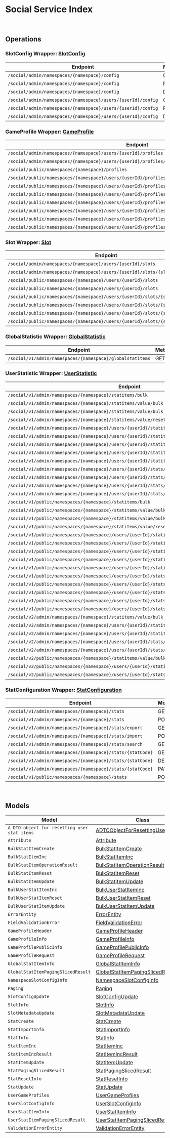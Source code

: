 # Social Service Index

&nbsp;  

## Operations

### SlotConfig Wrapper:  [SlotConfig](../src/main/java/net/accelbyte/sdk/api/social/wrappers/SlotConfig.java)
| Endpoint | Method | ID | Class | Example |
|---|---|---|---|---|
| `/social/admin/namespaces/{namespace}/config` | GET | GetNamespaceSlotConfig | [GetNamespaceSlotConfig](../src/main/java/net/accelbyte/sdk/api/social/operations/slot_config/GetNamespaceSlotConfig.java) | [GetNamespaceSlotConfig](../samples/cli/src/main/java/net/accelbyte/sdk/cli/api/social/slot_config/GetNamespaceSlotConfig.java) |
| `/social/admin/namespaces/{namespace}/config` | PUT | UpdateNamespaceSlotConfig | [UpdateNamespaceSlotConfig](../src/main/java/net/accelbyte/sdk/api/social/operations/slot_config/UpdateNamespaceSlotConfig.java) | [UpdateNamespaceSlotConfig](../samples/cli/src/main/java/net/accelbyte/sdk/cli/api/social/slot_config/UpdateNamespaceSlotConfig.java) |
| `/social/admin/namespaces/{namespace}/config` | DELETE | DeleteNamespaceSlotConfig | [DeleteNamespaceSlotConfig](../src/main/java/net/accelbyte/sdk/api/social/operations/slot_config/DeleteNamespaceSlotConfig.java) | [DeleteNamespaceSlotConfig](../samples/cli/src/main/java/net/accelbyte/sdk/cli/api/social/slot_config/DeleteNamespaceSlotConfig.java) |
| `/social/admin/namespaces/{namespace}/users/{userId}/config` | GET | GetUserSlotConfig | [GetUserSlotConfig](../src/main/java/net/accelbyte/sdk/api/social/operations/slot_config/GetUserSlotConfig.java) | [GetUserSlotConfig](../samples/cli/src/main/java/net/accelbyte/sdk/cli/api/social/slot_config/GetUserSlotConfig.java) |
| `/social/admin/namespaces/{namespace}/users/{userId}/config` | PUT | UpdateUserSlotConfig | [UpdateUserSlotConfig](../src/main/java/net/accelbyte/sdk/api/social/operations/slot_config/UpdateUserSlotConfig.java) | [UpdateUserSlotConfig](../samples/cli/src/main/java/net/accelbyte/sdk/cli/api/social/slot_config/UpdateUserSlotConfig.java) |
| `/social/admin/namespaces/{namespace}/users/{userId}/config` | DELETE | DeleteUserSlotConfig | [DeleteUserSlotConfig](../src/main/java/net/accelbyte/sdk/api/social/operations/slot_config/DeleteUserSlotConfig.java) | [DeleteUserSlotConfig](../samples/cli/src/main/java/net/accelbyte/sdk/cli/api/social/slot_config/DeleteUserSlotConfig.java) |

### GameProfile Wrapper:  [GameProfile](../src/main/java/net/accelbyte/sdk/api/social/wrappers/GameProfile.java)
| Endpoint | Method | ID | Class | Example |
|---|---|---|---|---|
| `/social/admin/namespaces/{namespace}/users/{userId}/profiles` | GET | GetUserProfiles | [GetUserProfiles](../src/main/java/net/accelbyte/sdk/api/social/operations/game_profile/GetUserProfiles.java) | [GetUserProfiles](../samples/cli/src/main/java/net/accelbyte/sdk/cli/api/social/game_profile/GetUserProfiles.java) |
| `/social/admin/namespaces/{namespace}/users/{userId}/profiles/{profileId}` | GET | GetProfile | [GetProfile](../src/main/java/net/accelbyte/sdk/api/social/operations/game_profile/GetProfile.java) | [GetProfile](../samples/cli/src/main/java/net/accelbyte/sdk/cli/api/social/game_profile/GetProfile.java) |
| `/social/public/namespaces/{namespace}/profiles` | GET | PublicGetUserGameProfiles | [PublicGetUserGameProfiles](../src/main/java/net/accelbyte/sdk/api/social/operations/game_profile/PublicGetUserGameProfiles.java) | [PublicGetUserGameProfiles](../samples/cli/src/main/java/net/accelbyte/sdk/cli/api/social/game_profile/PublicGetUserGameProfiles.java) |
| `/social/public/namespaces/{namespace}/users/{userId}/profiles` | GET | PublicGetUserProfiles | [PublicGetUserProfiles](../src/main/java/net/accelbyte/sdk/api/social/operations/game_profile/PublicGetUserProfiles.java) | [PublicGetUserProfiles](../samples/cli/src/main/java/net/accelbyte/sdk/cli/api/social/game_profile/PublicGetUserProfiles.java) |
| `/social/public/namespaces/{namespace}/users/{userId}/profiles` | POST | PublicCreateProfile | [PublicCreateProfile](../src/main/java/net/accelbyte/sdk/api/social/operations/game_profile/PublicCreateProfile.java) | [PublicCreateProfile](../samples/cli/src/main/java/net/accelbyte/sdk/cli/api/social/game_profile/PublicCreateProfile.java) |
| `/social/public/namespaces/{namespace}/users/{userId}/profiles/{profileId}` | GET | PublicGetProfile | [PublicGetProfile](../src/main/java/net/accelbyte/sdk/api/social/operations/game_profile/PublicGetProfile.java) | [PublicGetProfile](../samples/cli/src/main/java/net/accelbyte/sdk/cli/api/social/game_profile/PublicGetProfile.java) |
| `/social/public/namespaces/{namespace}/users/{userId}/profiles/{profileId}` | PUT | PublicUpdateProfile | [PublicUpdateProfile](../src/main/java/net/accelbyte/sdk/api/social/operations/game_profile/PublicUpdateProfile.java) | [PublicUpdateProfile](../samples/cli/src/main/java/net/accelbyte/sdk/cli/api/social/game_profile/PublicUpdateProfile.java) |
| `/social/public/namespaces/{namespace}/users/{userId}/profiles/{profileId}` | DELETE | PublicDeleteProfile | [PublicDeleteProfile](../src/main/java/net/accelbyte/sdk/api/social/operations/game_profile/PublicDeleteProfile.java) | [PublicDeleteProfile](../samples/cli/src/main/java/net/accelbyte/sdk/cli/api/social/game_profile/PublicDeleteProfile.java) |
| `/social/public/namespaces/{namespace}/users/{userId}/profiles/{profileId}/attributes/{attributeName}` | GET | PublicGetProfileAttribute | [PublicGetProfileAttribute](../src/main/java/net/accelbyte/sdk/api/social/operations/game_profile/PublicGetProfileAttribute.java) | [PublicGetProfileAttribute](../samples/cli/src/main/java/net/accelbyte/sdk/cli/api/social/game_profile/PublicGetProfileAttribute.java) |
| `/social/public/namespaces/{namespace}/users/{userId}/profiles/{profileId}/attributes/{attributeName}` | PUT | PublicUpdateAttribute | [PublicUpdateAttribute](../src/main/java/net/accelbyte/sdk/api/social/operations/game_profile/PublicUpdateAttribute.java) | [PublicUpdateAttribute](../samples/cli/src/main/java/net/accelbyte/sdk/cli/api/social/game_profile/PublicUpdateAttribute.java) |

### Slot Wrapper:  [Slot](../src/main/java/net/accelbyte/sdk/api/social/wrappers/Slot.java)
| Endpoint | Method | ID | Class | Example |
|---|---|---|---|---|
| `/social/admin/namespaces/{namespace}/users/{userId}/slots` | GET | GetUserNamespaceSlots | [GetUserNamespaceSlots](../src/main/java/net/accelbyte/sdk/api/social/operations/slot/GetUserNamespaceSlots.java) | [GetUserNamespaceSlots](../samples/cli/src/main/java/net/accelbyte/sdk/cli/api/social/slot/GetUserNamespaceSlots.java) |
| `/social/admin/namespaces/{namespace}/users/{userId}/slots/{slotId}` | GET | GetSlotData | [GetSlotData](../src/main/java/net/accelbyte/sdk/api/social/operations/slot/GetSlotData.java) | [GetSlotData](../samples/cli/src/main/java/net/accelbyte/sdk/cli/api/social/slot/GetSlotData.java) |
| `/social/public/namespaces/{namespace}/users/{userId}/slots` | GET | PublicGetUserNamespaceSlots | [PublicGetUserNamespaceSlots](../src/main/java/net/accelbyte/sdk/api/social/operations/slot/PublicGetUserNamespaceSlots.java) | [PublicGetUserNamespaceSlots](../samples/cli/src/main/java/net/accelbyte/sdk/cli/api/social/slot/PublicGetUserNamespaceSlots.java) |
| `/social/public/namespaces/{namespace}/users/{userId}/slots` | POST | PublicCreateUserNamespaceSlot | [PublicCreateUserNamespaceSlot](../src/main/java/net/accelbyte/sdk/api/social/operations/slot/PublicCreateUserNamespaceSlot.java) | [PublicCreateUserNamespaceSlot](../samples/cli/src/main/java/net/accelbyte/sdk/cli/api/social/slot/PublicCreateUserNamespaceSlot.java) |
| `/social/public/namespaces/{namespace}/users/{userId}/slots/{slotId}` | GET | PublicGetSlotData | [PublicGetSlotData](../src/main/java/net/accelbyte/sdk/api/social/operations/slot/PublicGetSlotData.java) | [PublicGetSlotData](../samples/cli/src/main/java/net/accelbyte/sdk/cli/api/social/slot/PublicGetSlotData.java) |
| `/social/public/namespaces/{namespace}/users/{userId}/slots/{slotId}` | PUT | PublicUpdateUserNamespaceSlot | [PublicUpdateUserNamespaceSlot](../src/main/java/net/accelbyte/sdk/api/social/operations/slot/PublicUpdateUserNamespaceSlot.java) | [PublicUpdateUserNamespaceSlot](../samples/cli/src/main/java/net/accelbyte/sdk/cli/api/social/slot/PublicUpdateUserNamespaceSlot.java) |
| `/social/public/namespaces/{namespace}/users/{userId}/slots/{slotId}` | DELETE | PublicDeleteUserNamespaceSlot | [PublicDeleteUserNamespaceSlot](../src/main/java/net/accelbyte/sdk/api/social/operations/slot/PublicDeleteUserNamespaceSlot.java) | [PublicDeleteUserNamespaceSlot](../samples/cli/src/main/java/net/accelbyte/sdk/cli/api/social/slot/PublicDeleteUserNamespaceSlot.java) |
| `/social/public/namespaces/{namespace}/users/{userId}/slots/{slotId}/metadata` | PUT | PublicUpdateUserNamespaceSlotMetadata | [PublicUpdateUserNamespaceSlotMetadata](../src/main/java/net/accelbyte/sdk/api/social/operations/slot/PublicUpdateUserNamespaceSlotMetadata.java) | [PublicUpdateUserNamespaceSlotMetadata](../samples/cli/src/main/java/net/accelbyte/sdk/cli/api/social/slot/PublicUpdateUserNamespaceSlotMetadata.java) |

### GlobalStatistic Wrapper:  [GlobalStatistic](../src/main/java/net/accelbyte/sdk/api/social/wrappers/GlobalStatistic.java)
| Endpoint | Method | ID | Class | Example |
|---|---|---|---|---|
| `/social/v1/admin/namespaces/{namespace}/globalstatitems` | GET | GetGlobalStatItems | [GetGlobalStatItems](../src/main/java/net/accelbyte/sdk/api/social/operations/global_statistic/GetGlobalStatItems.java) | [GetGlobalStatItems](../samples/cli/src/main/java/net/accelbyte/sdk/cli/api/social/global_statistic/GetGlobalStatItems.java) |

### UserStatistic Wrapper:  [UserStatistic](../src/main/java/net/accelbyte/sdk/api/social/wrappers/UserStatistic.java)
| Endpoint | Method | ID | Class | Example |
|---|---|---|---|---|
| `/social/v1/admin/namespaces/{namespace}/statitems/bulk` | GET | BulkFetchStatItems | [BulkFetchStatItems](../src/main/java/net/accelbyte/sdk/api/social/operations/user_statistic/BulkFetchStatItems.java) | [BulkFetchStatItems](../samples/cli/src/main/java/net/accelbyte/sdk/cli/api/social/user_statistic/BulkFetchStatItems.java) |
| `/social/v1/admin/namespaces/{namespace}/statitems/value/bulk` | PUT | BulkIncUserStatItem | [BulkIncUserStatItem](../src/main/java/net/accelbyte/sdk/api/social/operations/user_statistic/BulkIncUserStatItem.java) | [BulkIncUserStatItem](../samples/cli/src/main/java/net/accelbyte/sdk/cli/api/social/user_statistic/BulkIncUserStatItem.java) |
| `/social/v1/admin/namespaces/{namespace}/statitems/value/bulk` | PATCH | BulkIncUserStatItemValue | [BulkIncUserStatItemValue](../src/main/java/net/accelbyte/sdk/api/social/operations/user_statistic/BulkIncUserStatItemValue.java) | [BulkIncUserStatItemValue](../samples/cli/src/main/java/net/accelbyte/sdk/cli/api/social/user_statistic/BulkIncUserStatItemValue.java) |
| `/social/v1/admin/namespaces/{namespace}/statitems/value/reset/bulk` | PUT | BulkResetUserStatItem | [BulkResetUserStatItem](../src/main/java/net/accelbyte/sdk/api/social/operations/user_statistic/BulkResetUserStatItem.java) | [BulkResetUserStatItem](../samples/cli/src/main/java/net/accelbyte/sdk/cli/api/social/user_statistic/BulkResetUserStatItem.java) |
| `/social/v1/admin/namespaces/{namespace}/users/{userId}/statitems` | GET | GetUserStatItems | [GetUserStatItems](../src/main/java/net/accelbyte/sdk/api/social/operations/user_statistic/GetUserStatItems.java) | [GetUserStatItems](../samples/cli/src/main/java/net/accelbyte/sdk/cli/api/social/user_statistic/GetUserStatItems.java) |
| `/social/v1/admin/namespaces/{namespace}/users/{userId}/statitems/bulk` | POST | BulkCreateUserStatItems | [BulkCreateUserStatItems](../src/main/java/net/accelbyte/sdk/api/social/operations/user_statistic/BulkCreateUserStatItems.java) | [BulkCreateUserStatItems](../samples/cli/src/main/java/net/accelbyte/sdk/cli/api/social/user_statistic/BulkCreateUserStatItems.java) |
| `/social/v1/admin/namespaces/{namespace}/users/{userId}/statitems/value/bulk` | PUT | BulkIncUserStatItem1 | [BulkIncUserStatItem1](../src/main/java/net/accelbyte/sdk/api/social/operations/user_statistic/BulkIncUserStatItem1.java) | [BulkIncUserStatItem1](../samples/cli/src/main/java/net/accelbyte/sdk/cli/api/social/user_statistic/BulkIncUserStatItem1.java) |
| `/social/v1/admin/namespaces/{namespace}/users/{userId}/statitems/value/bulk` | PATCH | BulkIncUserStatItemValue1 | [BulkIncUserStatItemValue1](../src/main/java/net/accelbyte/sdk/api/social/operations/user_statistic/BulkIncUserStatItemValue1.java) | [BulkIncUserStatItemValue1](../samples/cli/src/main/java/net/accelbyte/sdk/cli/api/social/user_statistic/BulkIncUserStatItemValue1.java) |
| `/social/v1/admin/namespaces/{namespace}/users/{userId}/statitems/value/reset/bulk` | PUT | BulkResetUserStatItem1 | [BulkResetUserStatItem1](../src/main/java/net/accelbyte/sdk/api/social/operations/user_statistic/BulkResetUserStatItem1.java) | [BulkResetUserStatItem1](../samples/cli/src/main/java/net/accelbyte/sdk/cli/api/social/user_statistic/BulkResetUserStatItem1.java) |
| `/social/v1/admin/namespaces/{namespace}/users/{userId}/stats/{statCode}/statitems` | POST | CreateUserStatItem | [CreateUserStatItem](../src/main/java/net/accelbyte/sdk/api/social/operations/user_statistic/CreateUserStatItem.java) | [CreateUserStatItem](../samples/cli/src/main/java/net/accelbyte/sdk/cli/api/social/user_statistic/CreateUserStatItem.java) |
| `/social/v1/admin/namespaces/{namespace}/users/{userId}/stats/{statCode}/statitems` | DELETE | DeleteUserStatItems | [DeleteUserStatItems](../src/main/java/net/accelbyte/sdk/api/social/operations/user_statistic/DeleteUserStatItems.java) | [DeleteUserStatItems](../samples/cli/src/main/java/net/accelbyte/sdk/cli/api/social/user_statistic/DeleteUserStatItems.java) |
| `/social/v1/admin/namespaces/{namespace}/users/{userId}/stats/{statCode}/statitems/value` | PATCH | IncUserStatItemValue | [IncUserStatItemValue](../src/main/java/net/accelbyte/sdk/api/social/operations/user_statistic/IncUserStatItemValue.java) | [IncUserStatItemValue](../samples/cli/src/main/java/net/accelbyte/sdk/cli/api/social/user_statistic/IncUserStatItemValue.java) |
| `/social/v1/admin/namespaces/{namespace}/users/{userId}/stats/{statCode}/statitems/value/reset` | PUT | ResetUserStatItemValue | [ResetUserStatItemValue](../src/main/java/net/accelbyte/sdk/api/social/operations/user_statistic/ResetUserStatItemValue.java) | [ResetUserStatItemValue](../samples/cli/src/main/java/net/accelbyte/sdk/cli/api/social/user_statistic/ResetUserStatItemValue.java) |
| `/social/v1/public/namespaces/{namespace}/statitems/bulk` | GET | BulkFetchStatItems1 | [BulkFetchStatItems1](../src/main/java/net/accelbyte/sdk/api/social/operations/user_statistic/BulkFetchStatItems1.java) | [BulkFetchStatItems1](../samples/cli/src/main/java/net/accelbyte/sdk/cli/api/social/user_statistic/BulkFetchStatItems1.java) |
| `/social/v1/public/namespaces/{namespace}/statitems/value/bulk` | PUT | PublicBulkIncUserStatItem | [PublicBulkIncUserStatItem](../src/main/java/net/accelbyte/sdk/api/social/operations/user_statistic/PublicBulkIncUserStatItem.java) | [PublicBulkIncUserStatItem](../samples/cli/src/main/java/net/accelbyte/sdk/cli/api/social/user_statistic/PublicBulkIncUserStatItem.java) |
| `/social/v1/public/namespaces/{namespace}/statitems/value/bulk` | PATCH | PublicBulkIncUserStatItemValue | [PublicBulkIncUserStatItemValue](../src/main/java/net/accelbyte/sdk/api/social/operations/user_statistic/PublicBulkIncUserStatItemValue.java) | [PublicBulkIncUserStatItemValue](../samples/cli/src/main/java/net/accelbyte/sdk/cli/api/social/user_statistic/PublicBulkIncUserStatItemValue.java) |
| `/social/v1/public/namespaces/{namespace}/statitems/value/reset/bulk` | PUT | BulkResetUserStatItem2 | [BulkResetUserStatItem2](../src/main/java/net/accelbyte/sdk/api/social/operations/user_statistic/BulkResetUserStatItem2.java) | [BulkResetUserStatItem2](../samples/cli/src/main/java/net/accelbyte/sdk/cli/api/social/user_statistic/BulkResetUserStatItem2.java) |
| `/social/v1/public/namespaces/{namespace}/users/{userId}/statitems` | GET | PublicQueryUserStatItems | [PublicQueryUserStatItems](../src/main/java/net/accelbyte/sdk/api/social/operations/user_statistic/PublicQueryUserStatItems.java) | [PublicQueryUserStatItems](../samples/cli/src/main/java/net/accelbyte/sdk/cli/api/social/user_statistic/PublicQueryUserStatItems.java) |
| `/social/v1/public/namespaces/{namespace}/users/{userId}/statitems/bulk` | POST | PublicBulkCreateUserStatItems | [PublicBulkCreateUserStatItems](../src/main/java/net/accelbyte/sdk/api/social/operations/user_statistic/PublicBulkCreateUserStatItems.java) | [PublicBulkCreateUserStatItems](../samples/cli/src/main/java/net/accelbyte/sdk/cli/api/social/user_statistic/PublicBulkCreateUserStatItems.java) |
| `/social/v1/public/namespaces/{namespace}/users/{userId}/statitems/value/bulk` | PUT | PublicBulkIncUserStatItem1 | [PublicBulkIncUserStatItem1](../src/main/java/net/accelbyte/sdk/api/social/operations/user_statistic/PublicBulkIncUserStatItem1.java) | [PublicBulkIncUserStatItem1](../samples/cli/src/main/java/net/accelbyte/sdk/cli/api/social/user_statistic/PublicBulkIncUserStatItem1.java) |
| `/social/v1/public/namespaces/{namespace}/users/{userId}/statitems/value/bulk` | PATCH | BulkIncUserStatItemValue2 | [BulkIncUserStatItemValue2](../src/main/java/net/accelbyte/sdk/api/social/operations/user_statistic/BulkIncUserStatItemValue2.java) | [BulkIncUserStatItemValue2](../samples/cli/src/main/java/net/accelbyte/sdk/cli/api/social/user_statistic/BulkIncUserStatItemValue2.java) |
| `/social/v1/public/namespaces/{namespace}/users/{userId}/statitems/value/reset/bulk` | PUT | BulkResetUserStatItem3 | [BulkResetUserStatItem3](../src/main/java/net/accelbyte/sdk/api/social/operations/user_statistic/BulkResetUserStatItem3.java) | [BulkResetUserStatItem3](../samples/cli/src/main/java/net/accelbyte/sdk/cli/api/social/user_statistic/BulkResetUserStatItem3.java) |
| `/social/v1/public/namespaces/{namespace}/users/{userId}/stats/{statCode}/statitems` | POST | PublicCreateUserStatItem | [PublicCreateUserStatItem](../src/main/java/net/accelbyte/sdk/api/social/operations/user_statistic/PublicCreateUserStatItem.java) | [PublicCreateUserStatItem](../samples/cli/src/main/java/net/accelbyte/sdk/cli/api/social/user_statistic/PublicCreateUserStatItem.java) |
| `/social/v1/public/namespaces/{namespace}/users/{userId}/stats/{statCode}/statitems` | DELETE | DeleteUserStatItems1 | [DeleteUserStatItems1](../src/main/java/net/accelbyte/sdk/api/social/operations/user_statistic/DeleteUserStatItems1.java) | [DeleteUserStatItems1](../samples/cli/src/main/java/net/accelbyte/sdk/cli/api/social/user_statistic/DeleteUserStatItems1.java) |
| `/social/v1/public/namespaces/{namespace}/users/{userId}/stats/{statCode}/statitems/value` | PUT | PublicIncUserStatItem | [PublicIncUserStatItem](../src/main/java/net/accelbyte/sdk/api/social/operations/user_statistic/PublicIncUserStatItem.java) | [PublicIncUserStatItem](../samples/cli/src/main/java/net/accelbyte/sdk/cli/api/social/user_statistic/PublicIncUserStatItem.java) |
| `/social/v1/public/namespaces/{namespace}/users/{userId}/stats/{statCode}/statitems/value` | PATCH | PublicIncUserStatItemValue | [PublicIncUserStatItemValue](../src/main/java/net/accelbyte/sdk/api/social/operations/user_statistic/PublicIncUserStatItemValue.java) | [PublicIncUserStatItemValue](../samples/cli/src/main/java/net/accelbyte/sdk/cli/api/social/user_statistic/PublicIncUserStatItemValue.java) |
| `/social/v1/public/namespaces/{namespace}/users/{userId}/stats/{statCode}/statitems/value/reset` | PUT | ResetUserStatItemValue1 | [ResetUserStatItemValue1](../src/main/java/net/accelbyte/sdk/api/social/operations/user_statistic/ResetUserStatItemValue1.java) | [ResetUserStatItemValue1](../samples/cli/src/main/java/net/accelbyte/sdk/cli/api/social/user_statistic/ResetUserStatItemValue1.java) |
| `/social/v2/admin/namespaces/{namespace}/statitems/value/bulk` | PUT | BulkUpdateUserStatItemV2 | [BulkUpdateUserStatItemV2](../src/main/java/net/accelbyte/sdk/api/social/operations/user_statistic/BulkUpdateUserStatItemV2.java) | [BulkUpdateUserStatItemV2](../samples/cli/src/main/java/net/accelbyte/sdk/cli/api/social/user_statistic/BulkUpdateUserStatItemV2.java) |
| `/social/v2/admin/namespaces/{namespace}/users/{userId}/statitems/value/bulk` | PUT | BulkUpdateUserStatItem | [BulkUpdateUserStatItem](../src/main/java/net/accelbyte/sdk/api/social/operations/user_statistic/BulkUpdateUserStatItem.java) | [BulkUpdateUserStatItem](../samples/cli/src/main/java/net/accelbyte/sdk/cli/api/social/user_statistic/BulkUpdateUserStatItem.java) |
| `/social/v2/admin/namespaces/{namespace}/users/{userId}/statitems/value/reset/bulk` | PUT | BulkResetUserStatItemValues | [BulkResetUserStatItemValues](../src/main/java/net/accelbyte/sdk/api/social/operations/user_statistic/BulkResetUserStatItemValues.java) | [BulkResetUserStatItemValues](../samples/cli/src/main/java/net/accelbyte/sdk/cli/api/social/user_statistic/BulkResetUserStatItemValues.java) |
| `/social/v2/admin/namespaces/{namespace}/users/{userId}/stats/{statCode}/statitems` | DELETE | DeleteUserStatItems2 | [DeleteUserStatItems2](../src/main/java/net/accelbyte/sdk/api/social/operations/user_statistic/DeleteUserStatItems2.java) | [DeleteUserStatItems2](../samples/cli/src/main/java/net/accelbyte/sdk/cli/api/social/user_statistic/DeleteUserStatItems2.java) |
| `/social/v2/admin/namespaces/{namespace}/users/{userId}/stats/{statCode}/statitems/value` | PUT | UpdateUserStatItemValue | [UpdateUserStatItemValue](../src/main/java/net/accelbyte/sdk/api/social/operations/user_statistic/UpdateUserStatItemValue.java) | [UpdateUserStatItemValue](../samples/cli/src/main/java/net/accelbyte/sdk/cli/api/social/user_statistic/UpdateUserStatItemValue.java) |
| `/social/v2/public/namespaces/{namespace}/statitems/value/bulk` | PUT | BulkUpdateUserStatItem1 | [BulkUpdateUserStatItem1](../src/main/java/net/accelbyte/sdk/api/social/operations/user_statistic/BulkUpdateUserStatItem1.java) | [BulkUpdateUserStatItem1](../samples/cli/src/main/java/net/accelbyte/sdk/cli/api/social/user_statistic/BulkUpdateUserStatItem1.java) |
| `/social/v2/public/namespaces/{namespace}/users/{userId}/statitems/value/bulk` | PUT | BulkUpdateUserStatItem2 | [BulkUpdateUserStatItem2](../src/main/java/net/accelbyte/sdk/api/social/operations/user_statistic/BulkUpdateUserStatItem2.java) | [BulkUpdateUserStatItem2](../samples/cli/src/main/java/net/accelbyte/sdk/cli/api/social/user_statistic/BulkUpdateUserStatItem2.java) |
| `/social/v2/public/namespaces/{namespace}/users/{userId}/stats/{statCode}/statitems/value` | PUT | UpdateUserStatItemValue1 | [UpdateUserStatItemValue1](../src/main/java/net/accelbyte/sdk/api/social/operations/user_statistic/UpdateUserStatItemValue1.java) | [UpdateUserStatItemValue1](../samples/cli/src/main/java/net/accelbyte/sdk/cli/api/social/user_statistic/UpdateUserStatItemValue1.java) |

### StatConfiguration Wrapper:  [StatConfiguration](../src/main/java/net/accelbyte/sdk/api/social/wrappers/StatConfiguration.java)
| Endpoint | Method | ID | Class | Example |
|---|---|---|---|---|
| `/social/v1/admin/namespaces/{namespace}/stats` | GET | GetStats | [GetStats](../src/main/java/net/accelbyte/sdk/api/social/operations/stat_configuration/GetStats.java) | [GetStats](../samples/cli/src/main/java/net/accelbyte/sdk/cli/api/social/stat_configuration/GetStats.java) |
| `/social/v1/admin/namespaces/{namespace}/stats` | POST | CreateStat | [CreateStat](../src/main/java/net/accelbyte/sdk/api/social/operations/stat_configuration/CreateStat.java) | [CreateStat](../samples/cli/src/main/java/net/accelbyte/sdk/cli/api/social/stat_configuration/CreateStat.java) |
| `/social/v1/admin/namespaces/{namespace}/stats/export` | GET | ExportStats | [ExportStats](../src/main/java/net/accelbyte/sdk/api/social/operations/stat_configuration/ExportStats.java) | [ExportStats](../samples/cli/src/main/java/net/accelbyte/sdk/cli/api/social/stat_configuration/ExportStats.java) |
| `/social/v1/admin/namespaces/{namespace}/stats/import` | POST | ImportStats | [ImportStats](../src/main/java/net/accelbyte/sdk/api/social/operations/stat_configuration/ImportStats.java) | [ImportStats](../samples/cli/src/main/java/net/accelbyte/sdk/cli/api/social/stat_configuration/ImportStats.java) |
| `/social/v1/admin/namespaces/{namespace}/stats/search` | GET | QueryStats | [QueryStats](../src/main/java/net/accelbyte/sdk/api/social/operations/stat_configuration/QueryStats.java) | [QueryStats](../samples/cli/src/main/java/net/accelbyte/sdk/cli/api/social/stat_configuration/QueryStats.java) |
| `/social/v1/admin/namespaces/{namespace}/stats/{statCode}` | GET | GetStat | [GetStat](../src/main/java/net/accelbyte/sdk/api/social/operations/stat_configuration/GetStat.java) | [GetStat](../samples/cli/src/main/java/net/accelbyte/sdk/cli/api/social/stat_configuration/GetStat.java) |
| `/social/v1/admin/namespaces/{namespace}/stats/{statCode}` | DELETE | DeleteStat | [DeleteStat](../src/main/java/net/accelbyte/sdk/api/social/operations/stat_configuration/DeleteStat.java) | [DeleteStat](../samples/cli/src/main/java/net/accelbyte/sdk/cli/api/social/stat_configuration/DeleteStat.java) |
| `/social/v1/admin/namespaces/{namespace}/stats/{statCode}` | PATCH | UpdateStat | [UpdateStat](../src/main/java/net/accelbyte/sdk/api/social/operations/stat_configuration/UpdateStat.java) | [UpdateStat](../samples/cli/src/main/java/net/accelbyte/sdk/cli/api/social/stat_configuration/UpdateStat.java) |
| `/social/v1/public/namespaces/{namespace}/stats` | POST | CreateStat1 | [CreateStat1](../src/main/java/net/accelbyte/sdk/api/social/operations/stat_configuration/CreateStat1.java) | [CreateStat1](../samples/cli/src/main/java/net/accelbyte/sdk/cli/api/social/stat_configuration/CreateStat1.java) |


&nbsp;  

## Models

| Model | Class |
|---|---|
| `A DTO object for resetting user stat items` | [ADTOObjectForResettingUserStatItems](../src/main/java/net/accelbyte/sdk/api/social/models/ADTOObjectForResettingUserStatItems.java) |
| `Attribute` | [Attribute](../src/main/java/net/accelbyte/sdk/api/social/models/Attribute.java) |
| `BulkStatItemCreate` | [BulkStatItemCreate](../src/main/java/net/accelbyte/sdk/api/social/models/BulkStatItemCreate.java) |
| `BulkStatItemInc` | [BulkStatItemInc](../src/main/java/net/accelbyte/sdk/api/social/models/BulkStatItemInc.java) |
| `BulkStatItemOperationResult` | [BulkStatItemOperationResult](../src/main/java/net/accelbyte/sdk/api/social/models/BulkStatItemOperationResult.java) |
| `BulkStatItemReset` | [BulkStatItemReset](../src/main/java/net/accelbyte/sdk/api/social/models/BulkStatItemReset.java) |
| `BulkStatItemUpdate` | [BulkStatItemUpdate](../src/main/java/net/accelbyte/sdk/api/social/models/BulkStatItemUpdate.java) |
| `BulkUserStatItemInc` | [BulkUserStatItemInc](../src/main/java/net/accelbyte/sdk/api/social/models/BulkUserStatItemInc.java) |
| `BulkUserStatItemReset` | [BulkUserStatItemReset](../src/main/java/net/accelbyte/sdk/api/social/models/BulkUserStatItemReset.java) |
| `BulkUserStatItemUpdate` | [BulkUserStatItemUpdate](../src/main/java/net/accelbyte/sdk/api/social/models/BulkUserStatItemUpdate.java) |
| `ErrorEntity` | [ErrorEntity](../src/main/java/net/accelbyte/sdk/api/social/models/ErrorEntity.java) |
| `FieldValidationError` | [FieldValidationError](../src/main/java/net/accelbyte/sdk/api/social/models/FieldValidationError.java) |
| `GameProfileHeader` | [GameProfileHeader](../src/main/java/net/accelbyte/sdk/api/social/models/GameProfileHeader.java) |
| `GameProfileInfo` | [GameProfileInfo](../src/main/java/net/accelbyte/sdk/api/social/models/GameProfileInfo.java) |
| `GameProfilePublicInfo` | [GameProfilePublicInfo](../src/main/java/net/accelbyte/sdk/api/social/models/GameProfilePublicInfo.java) |
| `GameProfileRequest` | [GameProfileRequest](../src/main/java/net/accelbyte/sdk/api/social/models/GameProfileRequest.java) |
| `GlobalStatItemInfo` | [GlobalStatItemInfo](../src/main/java/net/accelbyte/sdk/api/social/models/GlobalStatItemInfo.java) |
| `GlobalStatItemPagingSlicedResult` | [GlobalStatItemPagingSlicedResult](../src/main/java/net/accelbyte/sdk/api/social/models/GlobalStatItemPagingSlicedResult.java) |
| `NamespaceSlotConfigInfo` | [NamespaceSlotConfigInfo](../src/main/java/net/accelbyte/sdk/api/social/models/NamespaceSlotConfigInfo.java) |
| `Paging` | [Paging](../src/main/java/net/accelbyte/sdk/api/social/models/Paging.java) |
| `SlotConfigUpdate` | [SlotConfigUpdate](../src/main/java/net/accelbyte/sdk/api/social/models/SlotConfigUpdate.java) |
| `SlotInfo` | [SlotInfo](../src/main/java/net/accelbyte/sdk/api/social/models/SlotInfo.java) |
| `SlotMetadataUpdate` | [SlotMetadataUpdate](../src/main/java/net/accelbyte/sdk/api/social/models/SlotMetadataUpdate.java) |
| `StatCreate` | [StatCreate](../src/main/java/net/accelbyte/sdk/api/social/models/StatCreate.java) |
| `StatImportInfo` | [StatImportInfo](../src/main/java/net/accelbyte/sdk/api/social/models/StatImportInfo.java) |
| `StatInfo` | [StatInfo](../src/main/java/net/accelbyte/sdk/api/social/models/StatInfo.java) |
| `StatItemInc` | [StatItemInc](../src/main/java/net/accelbyte/sdk/api/social/models/StatItemInc.java) |
| `StatItemIncResult` | [StatItemIncResult](../src/main/java/net/accelbyte/sdk/api/social/models/StatItemIncResult.java) |
| `StatItemUpdate` | [StatItemUpdate](../src/main/java/net/accelbyte/sdk/api/social/models/StatItemUpdate.java) |
| `StatPagingSlicedResult` | [StatPagingSlicedResult](../src/main/java/net/accelbyte/sdk/api/social/models/StatPagingSlicedResult.java) |
| `StatResetInfo` | [StatResetInfo](../src/main/java/net/accelbyte/sdk/api/social/models/StatResetInfo.java) |
| `StatUpdate` | [StatUpdate](../src/main/java/net/accelbyte/sdk/api/social/models/StatUpdate.java) |
| `UserGameProfiles` | [UserGameProfiles](../src/main/java/net/accelbyte/sdk/api/social/models/UserGameProfiles.java) |
| `UserSlotConfigInfo` | [UserSlotConfigInfo](../src/main/java/net/accelbyte/sdk/api/social/models/UserSlotConfigInfo.java) |
| `UserStatItemInfo` | [UserStatItemInfo](../src/main/java/net/accelbyte/sdk/api/social/models/UserStatItemInfo.java) |
| `UserStatItemPagingSlicedResult` | [UserStatItemPagingSlicedResult](../src/main/java/net/accelbyte/sdk/api/social/models/UserStatItemPagingSlicedResult.java) |
| `ValidationErrorEntity` | [ValidationErrorEntity](../src/main/java/net/accelbyte/sdk/api/social/models/ValidationErrorEntity.java) |
